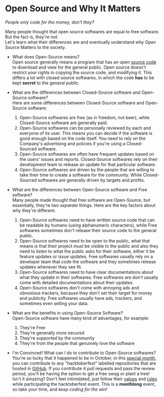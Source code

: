 # Open Source and Why It Matters
_People only code for the money, don't they?_

Many people thought that open source softwares are equal to free software. But the fact is, _they're not_.\
Let's learn what their differences are and eventually understand why Open Source Matters to the society.

- What does Open-Source means?\
Open source generally means a program that has an open [source code](https://en.wikipedia.org/wiki/Source_code) to download and view for the general public. Open source doesn't restrict your rights in copying the source code, and modifying it. This differs a lot with closed source softwares, in which the code **has** to be kept **secret** to the general public.

- What are the differences between Closed-Source software and Open-Source software?\
Here are some differences between Closed-Source software and Open-Source software:
    1. Open-Source softwares are free (as in freedom, not beer), while Closed-Source software are generally paid.
    2. Open-Source softwares can be personally reviewed by each and everyone of its user. This means you can decide if the software is good enough based on the code itself. You need to rely on the Company's advertising and policies if you're using a Closed-Sourced software.
    3. Open-Source softwares are often have frequent updates based on the users' issues and reports. Closed-Source softwares rely on their development team to release an update for that particular software.
    4. Open-Source softwares are driven by the people that are willing to take their time to create a software for the community. While Closed-Sourced softwares are generally driven by targets and profits.

- What are the differences between Open-Source software and _Free_ software?\
Many people made thought that free software are Open-Source, but essentially, they're two _separate_ things. Here are the key factors about why they're different:
    1. Open-Source softwares need to have written source code that can be readable by humans (using alphanumeric characters), while Free softwares sometimes don't release their source code to the general public.
    2. Open-Source softwares need to be open to the public, what that means is that their project must be visible to the public and also they need to listen to what the public asks for their software, either it be feature updates or issue updates. Free softwares usually rely on a developer team that code the software and they sometimes release updates whenever they see fit.
    3. Open-Source softwares need to have clear documentations about what they update in their softwares. Free softwares are don't usually come with detailed documentations about their updates.
    4. Open-Source softwares don't come with annoying ads and obnoxious trackers, because they don't set their target for money and publicity. Free softwares usually have ads, trackers, and sometimes even selling your data.

- What are the benefits in using Open-Source Software?\
Open-Source software have many kind of advantages, for example:
    1. They're Free
    2. They're generally more secured
    3. They're supported by the community
    4. They're from the people that genuinely love the software 

- I'm Convinced! What can I do to contribute to Open-Source softwares?\
You're so lucky that it happened to be in October, in this [special month](hacktoberfest.digitalocean.com), you can contribute to any "hacktoberfest" labelled repositories that are hosted in [GitHub](https://github.com). If you contribute 4 pull requests and pass the review period, you'll be having the option to get a free swag or plant a tree! Isn't it amazing? Don't feel intimidated, just follow their [values](hacktoberfest.digitalocean.com/details) and [rules](hacktoberfest.digitalocean.com/details) while participating the hacktoberfest event. This is a **monthlong** event, so take your time, and _keep coding for the win!_  
